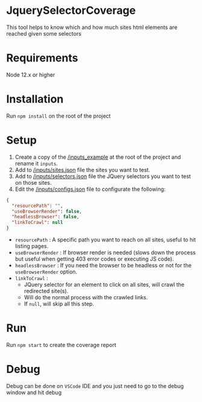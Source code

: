 # JquerySelectorCoverage
This tool helps to know which and how much sites html elements are reached given some selectors


# Requirements
  Node 12.x or higher

# Installation

  Run `npm install` on the root of the project
  
# Setup
  
  1. Create a copy of the [/inputs_example](https://github.com/andresSaldanaAguilar/jquerySelectorCoverage/blob/master/inputs_example) at the root of the project and rename it `inputs`.
  2. Add to [/inputs/sites.json](https://github.com/andresSaldanaAguilar/jquerySelectorCoverage/blob/master/inputs_example/sites.json) file the sites you want to test.
  3. Add to [/inputs/selectors.json](https://github.com/andresSaldanaAguilar/jquerySelectorCoverage/blob/master/inputs_example/selectors.json) file the JQuery selectors you want to test on those sites.
  4. Edit the [/inputs/configs.json](https://github.com/andresSaldanaAguilar/jquerySelectorCoverage/blob/master/inputs_example/configs.json) file to configurate the following:
```json
{
  "resourcePath": "",
  "useBrowserRender": false,
  "headlessBrowser": false,
  "linkToCrawl": null
}
```
  - `resourcePath` : A specific path you want to reach on all sites, useful to hit listing pages.
  - `useBrowserRender` : If browser render is needed (slows down the process but useful when getting 403 error codes or executing JS code).
  - `headlessBrowser` : If you need the browser to be headless or not for the `useBrowserRender` option.
  - `linkToCrawl` : 
    - JQuery selector for an element to click on all sites, will crawl the redirected site(s).
    - Will do the normal process with the crawled links.
    - If `null`, will skip all this step.

# Run

  Run `npm start` to create the coverage report

# Debug

  Debug can be done on `VSCode` IDE and you just need to go to the debug window and hit debug
